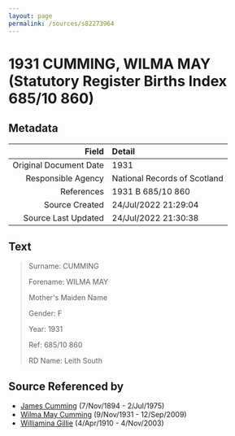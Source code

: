 ```yaml
---
layout: page
permalink: /sources/s82273964
---
```


# 1931 CUMMING, WILMA MAY (Statutory Register Births Index 685/10 860)

## Metadata
Field | Detail
---:|:---
Original Document Date | 1931
Responsible Agency | National Records of Scotland
References | 1931 B 685/10 860
Source Created | 24/Jul/2022 21:29:04
Source Last Updated | 24/Jul/2022 21:30:38

## Text

> Surname: CUMMING
>
> Forename: WILMA MAY
>
> Mother's Maiden Name
>
> Gender: F
>
> Year: 1931
>
> Ref: 685/10 860
>
> RD Name: Leith South
>

## Source Referenced by

* [James Cumming](../people/@492889@-james-cumming-b1894-11-7-d1975-7-2.md) (7/Nov/1894 - 2/Jul/1975)
* [Wilma May Cumming](../people/@74680609@-wilma-may-cumming-b1931-11-9-d2009-9-12.md) (9/Nov/1931 - 12/Sep/2009)
* [Williamina Gillie](../people/@23770336@-williamina-gillie-b1910-4-4-d2003-11-4.md) (4/Apr/1910 - 4/Nov/2003)
